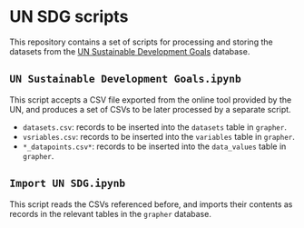 # UN SDG scripts

This repository contains a set of scripts for processing and storing
the datasets from the [UN Sustainable Development Goals](https://unstats.un.org/sdgs/indicators/database) database.

## `UN Sustainable Development Goals.ipynb`

This script accepts a CSV file exported from the online tool provided by the UN, and produces a set of CSVs to be later processed by a separate script.

  - `datasets.csv`: records to be inserted into the `datasets` table in `grapher`.
  - `vsriables.csv`: records to be inserted into the `variables` table in `grapher`.
  - `*_datapoints.csv*`: records to be inserted into the `data_values` table in `grapher`.
  
## `Import UN SDG.ipynb`

This script reads the CSVs referenced before, and imports their contents as records in the relevant tables in the `grapher` database.


